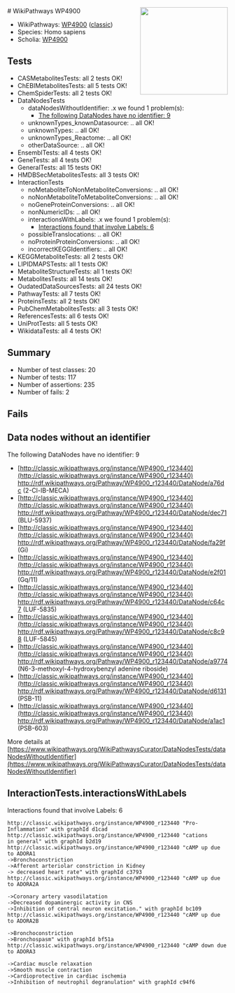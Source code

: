 <img style="float: right; width: 200px" src="https://upload.wikimedia.org/wikipedia/commons/thumb/8/83/Wplogo_with_text_500.png/640px-Wplogo_with_text_500.png" />
# WikiPathways WP4900

* WikiPathways: [WP4900](https://wikipathways.org/pathways/WP4900) ([classic](https://classic.wikipathways.org/instance/WP4900))
* Species: Homo sapiens
* Scholia: [WP4900](https://scholia.toolforge.org/wikipathways/WP4900)
## Tests
* CASMetabolitesTests: all 2 tests OK!
* ChEBIMetabolitesTests: all 5 tests OK!
* ChemSpiderTests: all 2 tests OK!
* DataNodesTests
    * dataNodesWithoutIdentifier: .x we found 1 problem(s):
        * [The following DataNodes have no identifier: 9](#d2d32fa8)
    * unknownTypes_knownDatasource: .. all OK!
    * unknownTypes: .. all OK!
    * unknownTypes_Reactome: .. all OK!
    * otherDataSource: .. all OK!
* EnsemblTests: all 4 tests OK!
* GeneTests: all 4 tests OK!
* GeneralTests: all 15 tests OK!
* HMDBSecMetabolitesTests: all 3 tests OK!
* InteractionTests
    * noMetaboliteToNonMetaboliteConversions: .. all OK!
    * noNonMetaboliteToMetaboliteConversions: .. all OK!
    * noGeneProteinConversions: .. all OK!
    * nonNumericIDs: .. all OK!
    * interactionsWithLabels: .x we found 1 problem(s):
        * [Interactions found that involve Labels: 6](#630d267d)
    * possibleTranslocations: .. all OK!
    * noProteinProteinConversions: .. all OK!
    * incorrectKEGGIdentifiers: .. all OK!
* KEGGMetaboliteTests: all 2 tests OK!
* LIPIDMAPSTests: all 1 tests OK!
* MetaboliteStructureTests: all 1 tests OK!
* MetabolitesTests: all 14 tests OK!
* OudatedDataSourcesTests: all 24 tests OK!
* PathwayTests: all 7 tests OK!
* ProteinsTests: all 2 tests OK!
* PubChemMetabolitesTests: all 3 tests OK!
* ReferencesTests: all 6 tests OK!
* UniProtTests: all 5 tests OK!
* WikidataTests: all 4 tests OK!


## Summary

* Number of test classes: 20
* Number of tests: 117
* Number of assertions: 235
* Number of fails: 2

## Fails

<a name="d2d32fa8" />

## Data nodes without an identifier

The following DataNodes have no identifier: 9

* [http://classic.wikipathways.org/instance/WP4900_r123440](http://classic.wikipathways.org/instance/WP4900_r123440) http://rdf.wikipathways.org/Pathway/WP4900_r123440/DataNode/a76dc (2-Cl-IB-MECA)
* [http://classic.wikipathways.org/instance/WP4900_r123440](http://classic.wikipathways.org/instance/WP4900_r123440) http://rdf.wikipathways.org/Pathway/WP4900_r123440/DataNode/dec71 (BLU-5937)
* [http://classic.wikipathways.org/instance/WP4900_r123440](http://classic.wikipathways.org/instance/WP4900_r123440) http://rdf.wikipathways.org/Pathway/WP4900_r123440/DataNode/fa29f (Gi)
* [http://classic.wikipathways.org/instance/WP4900_r123440](http://classic.wikipathways.org/instance/WP4900_r123440) http://rdf.wikipathways.org/Pathway/WP4900_r123440/DataNode/e2f01 (Gq/11)
* [http://classic.wikipathways.org/instance/WP4900_r123440](http://classic.wikipathways.org/instance/WP4900_r123440) http://rdf.wikipathways.org/Pathway/WP4900_r123440/DataNode/c64c7 (LUF-5835)
* [http://classic.wikipathways.org/instance/WP4900_r123440](http://classic.wikipathways.org/instance/WP4900_r123440) http://rdf.wikipathways.org/Pathway/WP4900_r123440/DataNode/c8c98 (LUF-5845)
* [http://classic.wikipathways.org/instance/WP4900_r123440](http://classic.wikipathways.org/instance/WP4900_r123440) http://rdf.wikipathways.org/Pathway/WP4900_r123440/DataNode/a9774 (N6-3-methoxyl-4-hydroxybenzyl adenine riboside)
* [http://classic.wikipathways.org/instance/WP4900_r123440](http://classic.wikipathways.org/instance/WP4900_r123440) http://rdf.wikipathways.org/Pathway/WP4900_r123440/DataNode/d6131 (PSB-11)
* [http://classic.wikipathways.org/instance/WP4900_r123440](http://classic.wikipathways.org/instance/WP4900_r123440) http://rdf.wikipathways.org/Pathway/WP4900_r123440/DataNode/a1ac1 (PSB-603)


More details at [https://www.wikipathways.org/WikiPathwaysCurator/DataNodesTests/dataNodesWithoutIdentifier](https://www.wikipathways.org/WikiPathwaysCurator/DataNodesTests/dataNodesWithoutIdentifier)

<a name="630d267d" />

## InteractionTests.interactionsWithLabels

Interactions found that involve Labels: 6
```
http://classic.wikipathways.org/instance/WP4900_r123440 "Pro-Inflammation" with graphId d1cad
http://classic.wikipathways.org/instance/WP4900_r123440 "cations 
in general" with graphId b2d19
http://classic.wikipathways.org/instance/WP4900_r123440 "cAMP up due to ADORA1
->Bronchoconstriction
->Afferent arteriolar constriction in Kidney
-> decreased heart rate" with graphId c3793
http://classic.wikipathways.org/instance/WP4900_r123440 "cAMP up due to ADORA2A

->Coronary artery vasodilatation
->Decreased dopaminergic activity in CNS
->Inhibition of central neuron excitation." with graphId bc109
http://classic.wikipathways.org/instance/WP4900_r123440 "cAMP up due to ADORA2B 

->Bronchoconstriction
->Bronchospasm" with graphId bf51a
http://classic.wikipathways.org/instance/WP4900_r123440 "cAMP down due to ADORA3

->Cardiac muscle relaxation
->Smooth muscle contraction
->Cardioprotective in cardiac ischemia
->Inhibition of neutrophil degranulation" with graphId c94f6
```

